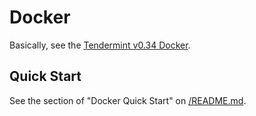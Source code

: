 # Docker

Basically, see the [Tendermint v0.34 Docker](https://github.com/tendermint/tendermint/blob/v0.34.x/DOCKER/README.md).

## Quick Start

See the section of "Docker Quick Start" on [/README.md](/README.md).
